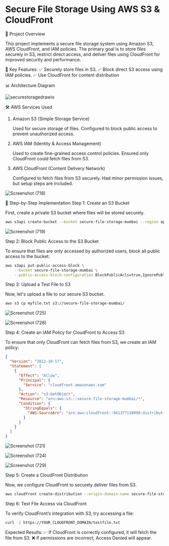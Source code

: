 # Secure File Storage Using AWS S3 & CloudFront
📌 Project Overview

This project implements a secure file storage system using Amazon S3, AWS CloudFront, and IAM policies. The primary goal is to store files securely in S3, restrict direct access, and deliver files using CloudFront for improved security and performance.

🔹 Key Features:
✅ Securely store files in S3.
✅ Block direct S3 access using IAM policies.
✅ Use CloudFront for content distribution

📊 Architecture Diagram

![securestoragedrawio](https://github.com/user-attachments/assets/f3897953-5fd9-40df-ace0-52dc05275c77)

🛠 AWS Services Used
1. Amazon S3 (Simple Storage Service)

    Used for secure storage of files.
    Configured to block public access to prevent unauthorized access.

2. AWS IAM (Identity & Access Management)

    Used to create fine-grained access control policies.
    Ensured only CloudFront could fetch files from S3.

3. AWS CloudFront (Content Delivery Network)

    Configured to fetch files from S3 securely.
    Had minor permission issues, but setup steps are included.

![Screenshot (718)](https://github.com/user-attachments/assets/9b1014b8-c32f-4fbc-b3fd-c1b8b746b964)

   
🔹 Step-by-Step Implementation
Step 1: Create an S3 Bucket

First, create a private S3 bucket where files will be stored securely.
```bash   
aws s3api create-bucket --bucket secure-file-storage-mumbai --region ap-south-1
```

![Screenshot (719)](https://github.com/user-attachments/assets/e87ba11b-bc86-4432-9a77-627a6d9d9a2f)

Step 2: Block Public Access to the S3 Bucket

To ensure that files are only accessed by authorized users, block all public access to the bucket:
```bash
aws s3api put-public-access-block \
    --bucket secure-file-storage-mumbai \
    --public-access-block-configuration BlockPublicAcls=true,IgnorePublicAcls=true,BlockPublicPolicy=true,RestrictPublicBuckets=true
```
Step 3: Upload a Test File to S3

Now, let's upload a file to our secure S3 bucket.
```bash
aws s3 cp myfile.txt s3://secure-file-storage-mumbai/
```
![Screenshot (725)](https://github.com/user-attachments/assets/2f9c7ad4-ef7a-4438-b5e6-94f77108f75a)

![Screenshot (728)](https://github.com/user-attachments/assets/4c9da2ff-a4d6-4abe-8147-7815e35507a8)


Step 4: Create an IAM Policy for CloudFront to Access S3

To ensure that only CloudFront can fetch files from S3, we create an IAM policy:
```json
{
  "Version": "2012-10-17",
  "Statement": [
    {
      "Effect": "Allow",
      "Principal": {
        "Service": "cloudfront.amazonaws.com"
      },
      "Action": "s3:GetObject",
      "Resource": "arn:aws:s3:::secure-file-storage-mumbai/*",
      "Condition": {
        "StringEquals": {
          "AWS:SourceArn": "arn:aws:cloudfront::941377118990:distribution/E13AO860FYAIF8"
        }
      }
    }
  ]
}
```

![Screenshot (721)](https://github.com/user-attachments/assets/e0d21559-5e0e-45d4-ad94-4ab4fda5002b)

![Screenshot (724)](https://github.com/user-attachments/assets/d5deaf39-e9bb-424a-9804-2b4c350349a5)

![Screenshot (729)](https://github.com/user-attachments/assets/4100b580-8bcd-4b81-a63d-fa51f93c1dcd)



Step 5: Create a CloudFront Distribution

Now, we configure CloudFront to securely deliver files from S3.
```bash
aws cloudfront create-distribution --origin-domain-name secure-file-storage-mumbai.s3.amazonaws.com
```

Step 6: Test File Access via CloudFront

To verify CloudFront’s integration with S3, try accessing a file:
```bash
curl -I https://YOUR_CLOUDFRONT_DOMAIN/testfile.txt
```
 Expected Results:
✅ If CloudFront is correctly configured, it will fetch the file from S3.
❌ If permissions are incorrect, Access Denied will appear.



